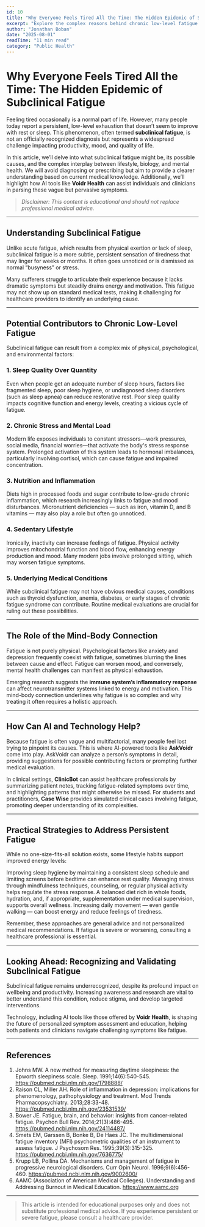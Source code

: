 ```yaml
---
id: 10
title: "Why Everyone Feels Tired All the Time: The Hidden Epidemic of Subclinical Fatigue"
excerpt: "Explore the complex reasons behind chronic low-level fatigue that affects millions and why it’s more than just ‘being tired.’"
author: "Jonathan Boban"
date: "2025-08-01"
readTime: "11 min read"
category: "Public Health"
---
```


# Why Everyone Feels Tired All the Time: The Hidden Epidemic of Subclinical Fatigue

Feeling tired occasionally is a normal part of life. However, many people today report a persistent, low-level exhaustion that doesn’t seem to improve with rest or sleep. This phenomenon, often termed **subclinical fatigue**, is not an officially recognized diagnosis but represents a widespread challenge impacting productivity, mood, and quality of life.

In this article, we’ll delve into what subclinical fatigue might be, its possible causes, and the complex interplay between lifestyle, biology, and mental health. We will avoid diagnosing or prescribing but aim to provide a clearer understanding based on current medical knowledge. Additionally, we’ll highlight how AI tools like **Voidr Health** can assist individuals and clinicians in parsing these vague but pervasive symptoms.

> _Disclaimer: This content is educational and should not replace professional medical advice._

---

## Understanding Subclinical Fatigue

Unlike acute fatigue, which results from physical exertion or lack of sleep, subclinical fatigue is a more subtle, persistent sensation of tiredness that may linger for weeks or months. It often goes unnoticed or is dismissed as normal “busyness” or stress.

Many sufferers struggle to articulate their experience because it lacks dramatic symptoms but steadily drains energy and motivation. This fatigue may not show up on standard medical tests, making it challenging for healthcare providers to identify an underlying cause.

---

## Potential Contributors to Chronic Low-Level Fatigue

Subclinical fatigue can result from a complex mix of physical, psychological, and environmental factors:

### 1. Sleep Quality Over Quantity

Even when people get an adequate number of sleep hours, factors like fragmented sleep, poor sleep hygiene, or undiagnosed sleep disorders (such as sleep apnea) can reduce restorative rest. Poor sleep quality impacts cognitive function and energy levels, creating a vicious cycle of fatigue.

### 2. Chronic Stress and Mental Load

Modern life exposes individuals to constant stressors—work pressures, social media, financial worries—that activate the body's stress response system. Prolonged activation of this system leads to hormonal imbalances, particularly involving cortisol, which can cause fatigue and impaired concentration.

### 3. Nutrition and Inflammation

Diets high in processed foods and sugar contribute to low-grade chronic inflammation, which research increasingly links to fatigue and mood disturbances. Micronutrient deficiencies — such as iron, vitamin D, and B vitamins — may also play a role but often go unnoticed.

### 4. Sedentary Lifestyle

Ironically, inactivity can increase feelings of fatigue. Physical activity improves mitochondrial function and blood flow, enhancing energy production and mood. Many modern jobs involve prolonged sitting, which may worsen fatigue symptoms.

### 5. Underlying Medical Conditions

While subclinical fatigue may not have obvious medical causes, conditions such as thyroid dysfunction, anemia, diabetes, or early stages of chronic fatigue syndrome can contribute. Routine medical evaluations are crucial for ruling out these possibilities.

---

## The Role of the Mind-Body Connection

Fatigue is not purely physical. Psychological factors like anxiety and depression frequently coexist with fatigue, sometimes blurring the lines between cause and effect. Fatigue can worsen mood, and conversely, mental health challenges can manifest as physical exhaustion.

Emerging research suggests the **immune system’s inflammatory response** can affect neurotransmitter systems linked to energy and motivation. This mind-body connection underlines why fatigue is so complex and why treating it often requires a holistic approach.

---

## How Can AI and Technology Help?

Because fatigue is often vague and multifactorial, many people feel lost trying to pinpoint its causes. This is where AI-powered tools like **AskVoidr** come into play. AskVoidr can analyze a person’s symptoms in detail, providing suggestions for possible contributing factors or prompting further medical evaluation.

In clinical settings, **ClinicBot** can assist healthcare professionals by summarizing patient notes, tracking fatigue-related symptoms over time, and highlighting patterns that might otherwise be missed. For students and practitioners, **Case Wise** provides simulated clinical cases involving fatigue, promoting deeper understanding of its complexities.

---

## Practical Strategies to Address Persistent Fatigue

While no one-size-fits-all solution exists, some lifestyle habits support improved energy levels:

Improving sleep hygiene by maintaining a consistent sleep schedule and limiting screens before bedtime can enhance rest quality. Managing stress through mindfulness techniques, counseling, or regular physical activity helps regulate the stress response. A balanced diet rich in whole foods, hydration, and, if appropriate, supplementation under medical supervision, supports overall wellness. Increasing daily movement — even gentle walking — can boost energy and reduce feelings of tiredness.

Remember, these approaches are general advice and not personalized medical recommendations. If fatigue is severe or worsening, consulting a healthcare professional is essential.

---

## Looking Ahead: Recognizing and Validating Subclinical Fatigue

Subclinical fatigue remains underrecognized, despite its profound impact on wellbeing and productivity. Increasing awareness and research are vital to better understand this condition, reduce stigma, and develop targeted interventions.

Technology, including AI tools like those offered by **Voidr Health**, is shaping the future of personalized symptom assessment and education, helping both patients and clinicians navigate challenging symptoms like fatigue.

---

## References

1. Johns MW. A new method for measuring daytime sleepiness: the Epworth sleepiness scale. Sleep. 1991;14(6):540-545. https://pubmed.ncbi.nlm.nih.gov/1798888/  
2. Raison CL, Miller AH. Role of inflammation in depression: implications for phenomenology, pathophysiology and treatment. Mod Trends Pharmacopsychiatry. 2013;28:33-48. https://pubmed.ncbi.nlm.nih.gov/23531539/  
3. Bower JE. Fatigue, brain, and behavior: insights from cancer-related fatigue. Psychon Bull Rev. 2014;21(3):486-495. https://pubmed.ncbi.nlm.nih.gov/24114487/  
4. Smets EM, Garssen B, Bonke B, De Haes JC. The multidimensional fatigue inventory (MFI) psychometric qualities of an instrument to assess fatigue. J Psychosom Res. 1995;39(3):315-325. https://pubmed.ncbi.nlm.nih.gov/7636775/  
5. Krupp LB, Pollina DA. Mechanisms and management of fatigue in progressive neurological disorders. Curr Opin Neurol. 1996;9(6):456-460. https://pubmed.ncbi.nlm.nih.gov/9002600/  
6. AAMC (Association of American Medical Colleges). Understanding and Addressing Burnout in Medical Education. https://www.aamc.org

---

> This article is intended for educational purposes only and does not substitute professional medical advice. If you experience persistent or severe fatigue, please consult a healthcare provider.
